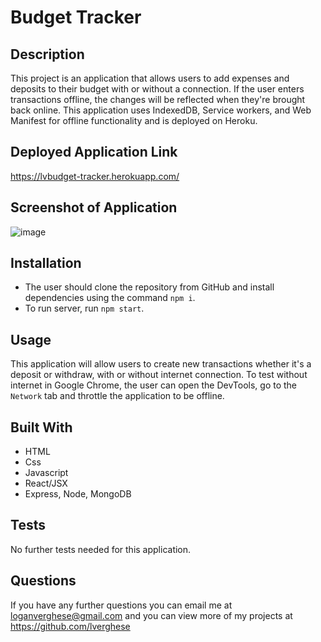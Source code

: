 # Budget Tracker 

## Description 
This project is an application that allows users to add expenses and deposits to their budget with or without a connection. If the user enters transactions offline, the changes will be reflected when they're brought back online. This application uses IndexedDB, Service workers, and Web Manifest for offline functionality and is deployed on Heroku. 

## Deployed Application Link
https://lvbudget-tracker.herokuapp.com/

## Screenshot of Application
![image](https://user-images.githubusercontent.com/85531188/139317697-de082d03-e7ad-4b10-8916-34ff4195c831.png)

## Installation 
* The user should clone the repository from GitHub and install dependencies using the command `npm i`. 
* To run server, run `npm start`. 

## Usage 
This application will allow users to create new transactions whether it's a deposit or withdraw, with or without internet connection. To test without internet in Google Chrome, the user can open the DevTools, go to the `Network` tab and throttle the application to be offline.

## Built With
* HTML
* Css
* Javascript
* React/JSX
* Express, Node, MongoDB

## Tests
No further tests needed for this application.

## Questions
If you have any further questions you can email me at loganverghese@gmail.com and you can view more of my projects at https://github.com/lverghese
